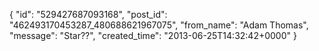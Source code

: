  {
   "id": "529427687093168",
   "post_id": "462493170453287_480688621967075",
   "from_name": "Adam Thomas",
   "message": "Star??",
   "created_time": "2013-06-25T14:32:42+0000"
 }
